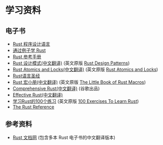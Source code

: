 # 学习资料

## 电子书

* [Rust 程序设计语言](https://rustwiki.org/zh-CN/book/)
* [通过例子学 Rust](https://rustwiki.org/zh-CN/rust-by-example/)
* [Rust 参考手册](https://rustwiki.org/zh-CN/reference/)
* [Rust 设计模式(中文翻译)](https://chuxiuhong.com/chuxiuhong-rust-patterns-zh/intro.html) (英文原版 [Rust Design Patterns](https://rust-unofficial.github.io/patterns/))
* [Rust Atomics and Locks(中文翻译)](https://rustcc.github.io/Rust_Atomics_and_Locks/) (英文原版 [Rust Atomics and Locks](https://marabos.nl/atomics/))
* [Rust语言圣经](https://course.rs/about-book.html)
* [Rust 宏小册(中文翻译)](https://zjp-cn.github.io/tlborm/) (英文原版 [The Little Book of Rust Macros](https://veykril.github.io/tlborm/))
* [Comprehensive Rust(中文翻译)](https://google.github.io/comprehensive-rust/zh-CN/index.html) (谷歌出品)
* [Effective Rust(中文翻译)](https://rustx-labs.github.io/effective-rust-cn/cover.html)
* [学习Rust的100个练习](https://colobu.com/rust100/) (英文原版 [100 Exercises To Learn Rust](https://rust-exercises.com/))
* [The Rust Reference](https://doc.rust-lang.org/stable/reference/)

## 参考资料

* [Rust 文档网](https://rustwiki.org/) (包含多本 Rust 电子书的中文翻译版本)

